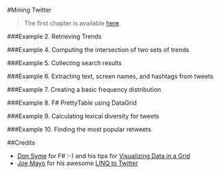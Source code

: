 ﻿#Mining Twitter


>The first chapter is available [here](http://nbviewer.ipython.org/github/ptwobrussell/Mining-the-Social-Web-2nd-Edition/blob/master/ipynb/__Chapter%201%20-%20Mining%20Twitter%20%28Full-Text%20Sampler%29.ipynb).

###Example 2. Retrieving Trends

###Example 4. Computing the intersection of two sets of trends

###Example 5. Collecting search results

###Example 6. Extracting text, screen names, and hashtags from tweets


###Example 7. Creating a basic frequency distribution

###Example 8. F# PrettyTable using DataGrid


###Example 9. Calculating lexical diversity for tweets

###Example 10. Finding the most popular retweets

##Credits
* [Don Syme](https://twitter.com/dsyme) for F# :-) and his tips for [Visualizing Data in a Grid](http://blogs.msdn.com/b/dsyme/archive/2010/01/08/f-interactive-tips-and-tricks-visualizing-data-in-a-grid.aspx)
* [Joe Mayo](https://twitter.com/JoeMayo) for his awesome [LINQ to Twitter](https://linqtotwitter.codeplex.com/)



